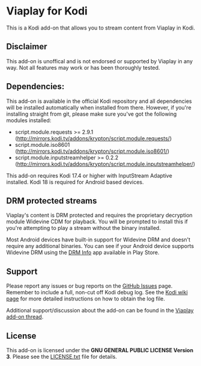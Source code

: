 ﻿# Viaplay for Kodi #
This is a Kodi add-on that allows you to stream content from Viaplay in Kodi.

## Disclaimer ##
This add-on is unoffical and is not endorsed or supported by Viaplay in any way. Not all features may work or has been thoroughly tested.

## Dependencies: ##
This add-on is available in the official Kodi repository and all dependencies will be installed automatically when installed from there. However, if you're installing straight from git, please make sure you've got the following modules installed:
 * script.module.requests >= 2.9.1 (http://mirrors.kodi.tv/addons/krypton/script.module.requests/)
 * script.module.iso8601 (http://mirrors.kodi.tv/addons/krypton/script.module.iso8601/)
 * script.module.inputstreamhelper >= 0.2.2 (http://mirrors.kodi.tv/addons/krypton/script.module.inputstreamhelper/)
 
This add-on requires Kodi 17.4 or higher with InputStream Adaptive installed. Kodi 18 is required for Android based devices.

## DRM protected streams ##
Viaplay's content is DRM protected and requires the proprietary decryption module Widevine CDM for playback. You will be prompted to install this if you're attempting to play a stream without the binary installed.
 
Most Android devices have built-in support for Widevine DRM and doesn't require any additional binaries. You can see if your Android device supports Widevine DRM using the [DRM Info](https://play.google.com/store/apps/details?id=com.androidfung.drminfo) app available in Play Store.

## Support ##
Please report any issues or bug reports on the [GitHub Issues](https://github.com/emilsvennesson/kodi-viaplay/issues) page. Remember to include a full, non-cut off Kodi debug log. See the [Kodi wiki page](http://kodi.wiki/view/Log_file/Advanced) for more detailed instructions on how to obtain the log file.

Additional support/discussion about the add-on can be found in the [Viaplay add-on thread](https://forum.kodi.tv/showthread.php?tid=286387).

## License ##
This add-on is licensed under the **GNU GENERAL PUBLIC LICENSE Version 3**. Please see the [LICENSE.txt](LICENSE.txt) file for details.
